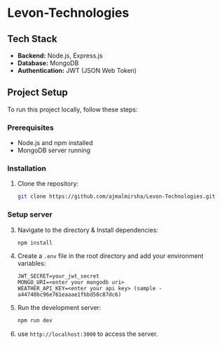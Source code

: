 # Levon-Technologies

## Tech Stack

- **Backend:** Node.js, Express.js
- **Database:** MongoDB
- **Authentication:** JWT (JSON Web Token)

## Project Setup

To run this project locally, follow these steps:

### Prerequisites

- Node.js and npm installed
- MongoDB server running

### Installation

1. Clone the repository:

   ```bash
   git clone https://github.com/ajmalmirsha/Levon-Technologies.git
   ```

### Setup server

3. Navigate to the directory & Install dependencies:

   ```bash
   npm install
   ```

4. Create a `.env` file in the root directory and add your environment variables:

   ```env
   JWT_SECRET=your_jwt_secret
   MONGO_URI=<enter your mongodb uri>
   WEATHER_API_KEY=<enter your api key> (sample - a44740bc96e761eaaae1fbbd58c87dc6)
   ```

5. Run the development server:

   ```bash
   npm run dev
   ```

6. use `http://localhost:3000` to access the server.
